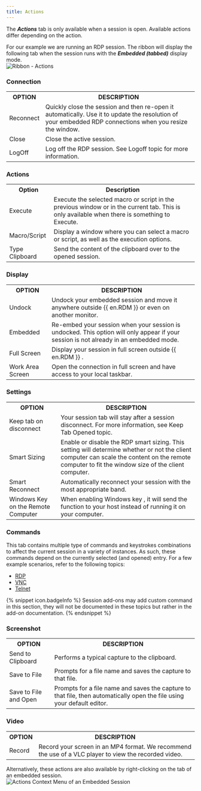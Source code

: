 ```yaml
---
title: Actions
---
```

The ***Actions*** tab is only available when a session is open. Available actions differ depending on the action.  

For our example we are running an RDP session. The ribbon will display the following tab when the session runs with the ***Embedded (tabbed)*** display mode.  
![Ribbon - Actions](/img/en/rdm/windows/clip11288.png) 

### Connection 

<table>
	<tr>
		<th>
OPTION 
		</th>
		<th>
DESCRIPTION 
		</th>
	</tr>
	<tr>
		<td>
Reconnect 
		</td>
		<td>
Quickly close the session and then re-open it automatically. Use it to update the resolution of your embedded RDP connections when you resize the window. 
		</td>
	</tr>
	<tr>
		<td>
Close 
		</td>
		<td>
Close the active session. 
		</td>
	</tr>
	<tr>
		<td>
LogOff 
		</td>
		<td>
Log off the RDP session. See Logoff topic for more information. 
		</td>
	</tr>
</table>

### Actions 

<table>
	<tr>
		<th>
Option 
		</th>
		<th>
Description 
		</th>
	</tr>
	<tr>
		<td>
Execute 
		</td>
		<td>
Execute the selected macro or script in the previous window or in the current tab. This is only available when there is something to Execute. 
		</td>
	</tr>
	<tr>
		<td>
Macro/Script 
		</td>
		<td>
Display a window where you can select a macro or script, as well as the execution options. 
		</td>
	</tr>
	<tr>
		<td>
Type Clipboard 
		</td>
		<td>
Send the content of the clipboard over to the opened session. 
		</td>
	</tr>
</table>

### Display 

<table>
	<tr>
		<th>
OPTION 
		</th>
		<th>
DESCRIPTION 
		</th>
	</tr>
	<tr>
		<td>
Undock 
		</td>
		<td>
Undock your embedded session and move it anywhere outside {{ en.RDM }} or even on another monitor. 
		</td>
	</tr>
	<tr>
		<td>
Embedded 
		</td>
		<td>
Re-embed your session when your session is undocked. This option will only appear if your session is not already in an embedded mode. 
		</td>
	</tr>
	<tr>
		<td>
Full Screen 
		</td>
		<td>
Display your session in full screen outside {{ en.RDM }} . 
		</td>
	</tr>
	<tr>
		<td>
Work Area Screen 
		</td>
		<td>
Open the connection in full screen and have access to your local taskbar. 
		</td>
	</tr>
</table>

### Settings 

<table>
	<tr>
		<th>
OPTION 
		</th>
		<th>
DESCRIPTION 
		</th>
	</tr>
	<tr>
		<td>
Keep tab on disconnect 
		</td>
		<td>
Your session tab will stay after a session disconnect. For more information, see Keep Tab Opened topic. 
		</td>
	</tr>
	<tr>
		<td>
Smart Sizing 
		</td>
		<td>
Enable or disable the RDP smart sizing. This setting will determine whether or not the client computer can scale the content on the remote computer to fit the window size of the client computer. 
		</td>
	</tr>
	<tr>
		<td>
Smart Reconnect 
		</td>
		<td>
Automatically reconnect your session with the most appropriate band. 
		</td>
	</tr>
	<tr>
		<td>
Windows Key on the Remote Computer 
		</td>
		<td>
When enabling Windows key , it will send the function to your host instead of running it on your computer. 
		</td>
	</tr>
</table>

### Commands 

This tab contains multiple type of commands and keystrokes combinations to affect the current session in a variety of instances. As such, these commands depend on the currently selected (and opened) entry. For a few example scenarios, refer to the following topics:  

* [RDP](/rdm/windows/commands/actions/commands/rdp/) 
* [VNC](/rdm/windows/commands/actions/commands/vnc/) 
* [Telnet](/rdm/windows/commands/actions/commands/telnet/) 

{% snippet icon.badgeInfo %} 
Session add-ons may add custom command in this section, they will not be documented in these topics but rather in the add-on documentation. 
{% endsnippet %}
 
### Screenshot 

<table>
	<tr>
		<th>
OPTION 
		</th>
		<th>
DESCRIPTION 
		</th>
	</tr>
	<tr>
		<td>
Send to Clipboard 
		</td>
		<td>
Performs a typical capture to the clipboard. 
		</td>
	</tr>
	<tr>
		<td>
Save to File 
		</td>
		<td>
Prompts for a file name and saves the capture to that file. 
		</td>
	</tr>
	<tr>
		<td>
Save to File and Open 
		</td>
		<td>
Prompts for a file name and saves the capture to that file, then automatically open the file using your default editor. 
		</td>
	</tr>
</table>

### Video 

<table>
	<tr>
		<th>
OPTION 
		</th>
		<th>
DESCRIPTION 
		</th>
	</tr>
	<tr>
		<td>
Record 
		</td>
		<td>
Record your screen in an MP4 format. We recommend the use of a VLC player to view the recorded video. 
		</td>
	</tr>
</table>

Alternatively, these actions are also available by right-clicking on the tab of an embedded session.  
![Actions Context Menu of an Embedded Session](/img/en/rdm/windows/clip10184.png) 


